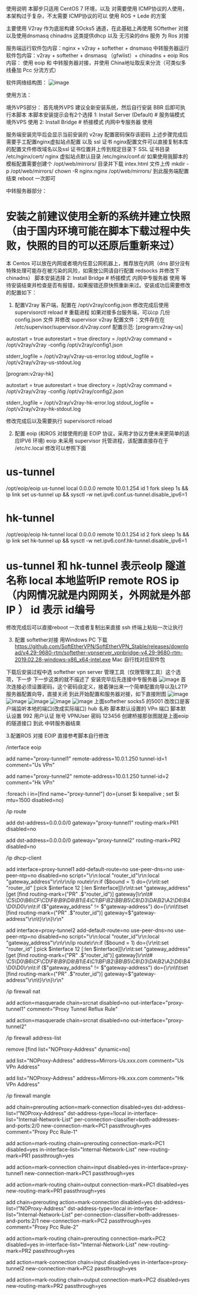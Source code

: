 使用说明
本脚步只适用 CentOS 7 环境，以及 对需要使用 ICMP协议的人使用，本架构过于复杂，不太需要 ICMP协议的可以 使用 ROS + Lede 的方案 

主要使用 V2ray 作为底层构建 SOcks5 通道，在此基础上再使用 SOftether 对接
  以及使用dnsmasq chinadns 这类提供dhcp 以及 无污染的dns 服务 为 Ros 对接

服务端运行软件包内容：nginx + v2ray + softether + dnsmasq
中转服务器运行软件包内容：v2ray + softether + dnsmasq （gfwlist）+ chinadns + eoip
Ros 内容： 使用 eoip 和 中转服务器对接，并使用 China地址取反来分流（可类似多线叠加 Pcc 分流方式）

软件网络结构图：
![image](https://github.com/Sunser/v2ray-softether-dnsmasq-chinadns/blob/master/images/001.png)

使用方法：

境外VPS部分：
首先境外VPS 建议全新安装系统，然后自行安装 BBR 后即可执行本脚本
本脚本安装提示会有2个选择
1: Install Server (Default) # 服务端模式 境外VPS 使用
2: Install Bridge     # 桥接模式 内网中专服务器 使用

服务端安装完毕后会显示当前安装的 v2ray 配置密码保存该密码
上述步骤完成后需要手工配置nginx虚拟站点配置 以及 ssl 证书
nginx配置文件可以直接复制本库的配置文件修改域名以及ssl 证书位置并上传到规定目录下
SSL 证书目录 /etc/nginx/cert/
nginx 虚拟站点默认目录 /etc/nginx/conf.d/
如果使用我脚本的模板配置需要创建个 /opt/web/mirrors/ 目录并下载 intex.html 文件上传
mkdir -p /opt/web/mirrors/
chown -R nginx:nginx /opt/web/mirrors/
到此服务端配置结束 reboot 一次即可

中转服务器部分：
# 安装之前建议使用全新的系统并建立快照（由于国内环境可能在脚本下载过程中失败，快照的目的可以还原后重新来过）
本 Centos 可以放在内网或者境内任意公网机器上，推荐放在内网（dns 部分没有特殊处理可能存在被污染的风险，如需放公网请自行配置 redsocks 并修改下 chinadns）
脚本安装选择 2: Install Bridge     # 桥接模式 内网中专服务器 使用
等待安装结束并检查是否有报错，如果报错还原快照重新来过。安装成功后需要修改的配置如下：

1. 配置V2ray 客户端，配置在 /opt/v2ray/config.json 修改完成后使用 supervisorctl reload # 重载进程
如果对接多台服务端，可以cp 几份 config.json 文件 并修改 supervisor v2ray 配置文件：文件存在在 /etc/supervisor/supervisor.d/v2ray.conf
配置示范:
[program:v2ray-us]

autostart = true
autorestart = true
directory = /opt/v2ray
command = /opt/v2ray/v2ray -config /opt/v2ray/config1.json

stderr_logfile = /opt/v2ray/v2ray-us-error.log
stdout_logfile = /opt/v2ray/v2ray-us-stdout.log

[program:v2ray-hk]

autostart = true
autorestart = true
directory = /opt/v2ray
command = /opt/v2ray/v2ray -config /opt/v2ray/config2.json

stderr_logfile = /opt/v2ray/v2ray-hk-error.log
stdout_logfile = /opt/v2ray/v2ray-hk-stdout.log

修改完成后以及需要执行 supervisorctl reload

2. 配置 eoip (和ROS 对接使用的是 EOIP 协议，采用才协议方便未来更简单的适应IPV6 环境)
eoip 未采用 supervisor 托管进程，该配置直接存在于 /etc/rc.local 修改可以参照下面
# us-tunnel
/opt/eoip/eoip us-tunnel local 0.0.0.0 remote 10.0.1.254 id 1 fork
sleep 1s && ip link set us-tunnel up && sysctl -w net.ipv6.conf.us-tunnel.disable_ipv6=1

# hk-tunnel
/opt/eoip/eoip hk-tunnel local 0.0.0.0 remote 10.0.1.254 id 2 fork
sleep 1s && ip link set hk-tunnel up && sysctl -w net.ipv6.conf.hk-tunnel.disable_ipv6=1

# us-tunnel 和 hk-tunnel 表示eoIp 隧道名称  local 本地监听IP remote ROS ip（内网情况就是内网网关，外网就是外部IP ） id 表示 id编号

修改完成后可以直接reboot 一次或者复制出来直接 ssh 终端上粘贴一次让执行

3. 配置 softether对接
用Windows PC 下载 https://github.com/SoftEtherVPN/SoftEtherVPN_Stable/releases/download/v4.29-9680-rtm/softether-vpnserver_vpnbridge-v4.29-9680-rtm-2019.02.28-windows-x86_x64-intel.exe
Mac 自行找对应软件包

下载后安装过程中选 softether vpn server 管理工具（仅限管理工具）这个选项，下一步 下一步这类的就不描述了
安装完毕后先连接中专服务器
![image](https://github.com/Sunser/v2ray-softether-dnsmasq-chinadns/blob/master/images/002.png)
首次连接必须设置密码，这个密码自定义，接着弹出来一个简单配置向导以及L2TP服务器配置向导，直接关闭
到此开始配置和服务器对接，如下直接附图
![image](https://github.com/Sunser/v2ray-softether-dnsmasq-chinadns/blob/master/images/003.png)
![image](https://github.com/Sunser/v2ray-softether-dnsmasq-chinadns/blob/master/images/004.png)
![image](https://github.com/Sunser/v2ray-softether-dnsmasq-chinadns/blob/master/images/005.png)
![image](https://github.com/Sunser/v2ray-softether-dnsmasq-chinadns/blob/master/images/006.png)
![image](https://github.com/Sunser/v2ray-softether-dnsmasq-chinadns/blob/master/images/007.png)
上面softether socks5 的5001 改改口是客户端监听本地的端口(改成实际端口)
hub 名称 脚本默认设置的 VPn
端口 脚本默认设置 992
用户认证 账号 VPNUser 密码 123456
创建桥接那张图就是上面eoip 的隧道接口
到此 中转服务器结束

3.配置ROS 对接 EOIP  直接参考脚本自行修改

/interface eoip

add name="proxy-tunnel1" remote-address=10.0.1.250 tunnel-id=1 comment="Us VPn"

add name="proxy-tunnel2" remote-address=10.0.1.250 tunnel-id=2 comment="Hk VPn"

:foreach i in=[find name~"proxy-tunnel"] do={unset $i keepalive ; set $i mtu=1500 disabled=no}

/ip route

add dst-address=0.0.0.0/0 gateway="proxy-tunnel1" routing-mark=PR1 disabled=no

add dst-address=0.0.0.0/0 gateway="proxy-tunnel2" routing-mark=PR2 disabled=no

/ip dhcp-client

add interface=proxy-tunnel1 add-default-route=no use-peer-dns=no use-peer-ntp=no disabled=no script="\r\n:local \"router_id\"\r\n:local \"gateway_address\"\r\n\r\n/ip route\r\n:if (\$bound = 1) do={\r\n\t:set \"router_id\" [:pick \$interface 12 [:len \$interface]]\r\n\t:set \"gateway_address\" [get [find routing-mark=(\"PR\" .\$\"router_id\")] gateway]\r\n\t# \C5\D0\B6\CF\CD\F8\B9\D8\B1\E4\C1\BF\B2\BB\B5\C8\D3\DA\B2\A2\D6\B4\D0\D0\r\n\t:if (\$\"gateway_address\" != \$\"gateway-address\") do={\r\n\t\tset [find routing-mark=(\"PR\" .\$\"router_id\")] gateway=\$\"gateway-address\"\r\n\t}\r\n}\r\n" 

add interface=proxy-tunnel2 add-default-route=no use-peer-dns=no use-peer-ntp=no disabled=no script="\r\n:local \"router_id\"\r\n:local \"gateway_address\"\r\n\r\n/ip route\r\n:if (\$bound = 1) do={\r\n\t:set \"router_id\" [:pick \$interface 12 [:len \$interface]]\r\n\t:set \"gateway_address\" [get [find routing-mark=(\"PR\" .\$\"router_id\")] gateway]\r\n\t# \C5\D0\B6\CF\CD\F8\B9\D8\B1\E4\C1\BF\B2\BB\B5\C8\D3\DA\B2\A2\D6\B4\D0\D0\r\n\t:if (\$\"gateway_address\" != \$\"gateway-address\") do={\r\n\t\tset [find routing-mark=(\"PR\" .\$\"router_id\")] gateway=\$\"gateway-address\"\r\n\t}\r\n}\r\n" 

/ip firewall nat

add action=masquerade chain=srcnat disabled=no out-interface="proxy-tunnel1" comment="Proxy Tunnel Reflux Rule"

add action=masquerade chain=srcnat disabled=no out-interface="proxy-tunnel2"

/ip firewall address-list

remove [find list="NOProxy-Address" dynamic=no]

add list="NOProxy-Address" address=Mirrors-Us.xxx.com comment="Us VPn Address"

add list="NOProxy-Address" address=Mirrors-Hk.xxx.com comment="Hk VPn Address"

/ip firewall mangle

add chain=prerouting action=mark-connection disabled=yes dst-address-list=!"NOProxy-Address" dst-address-type=!local in-interface-list="Internal-Network-List" per-connection-classifier=both-addresses-and-ports:2/0 new-connection-mark=PC1 passthrough=yes comment="Proxy Pcc Rule-1"

add action=mark-routing chain=prerouting connection-mark=PC1 disabled=yes in-interface-list="Internal-Network-List" new-routing-mark=PR1 passthrough=yes

add action=mark-connection chain=input disabled=yes in-interface=proxy-tunnel1 new-connection-mark=PC1 passthrough=yes

add action=mark-routing chain=output connection-mark=PC1 disabled=yes new-routing-mark=PR1 passthrough=yes

add chain=prerouting action=mark-connection disabled=yes dst-address-list=!"NOProxy-Address" dst-address-type=!local in-interface-list="Internal-Network-List" per-connection-classifier=both-addresses-and-ports:2/1 new-connection-mark=PC2 passthrough=yes comment="Proxy Pcc Rule-2"

add action=mark-routing chain=prerouting connection-mark=PC2 disabled=yes in-interface-list="Internal-Network-List" new-routing-mark=PR2 passthrough=yes

add action=mark-connection chain=input disabled=yes in-interface=proxy-tunnel2 new-connection-mark=PC2 passthrough=yes

add action=mark-routing chain=output connection-mark=PC2 disabled=yes new-routing-mark=PR2 passthrough=yes

